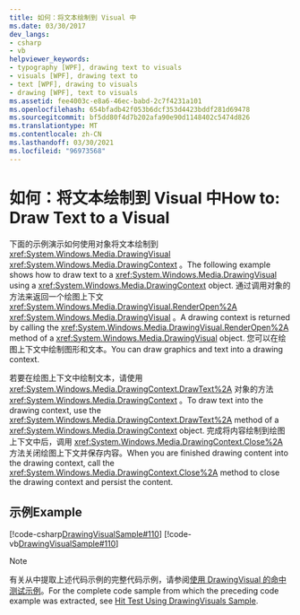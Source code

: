 ```yaml
---
title: 如何：将文本绘制到 Visual 中
ms.date: 03/30/2017
dev_langs:
- csharp
- vb
helpviewer_keywords:
- typography [WPF], drawing text to visuals
- visuals [WPF], drawing text to
- text [WPF], drawing to visuals
- drawing [WPF], text to visuals
ms.assetid: fee4003c-e8a6-46ec-babd-2c7f4231a101
ms.openlocfilehash: 654bfadb42f053b6dcf353d4423bddf281d69478
ms.sourcegitcommit: bf5dd80f4d7b202afa90e90d1148402c5474d826
ms.translationtype: MT
ms.contentlocale: zh-CN
ms.lasthandoff: 03/30/2021
ms.locfileid: "96973568"
---
```

# <a name="how-to-draw-text-to-a-visual"></a><span data-ttu-id="631ad-102">如何：将文本绘制到 Visual 中</span><span class="sxs-lookup"><span data-stu-id="631ad-102">How to: Draw Text to a Visual</span></span>
<span data-ttu-id="631ad-103">下面的示例演示如何使用对象将文本绘制到 <xref:System.Windows.Media.DrawingVisual> <xref:System.Windows.Media.DrawingContext> 。</span><span class="sxs-lookup"><span data-stu-id="631ad-103">The following example shows how to draw text to a <xref:System.Windows.Media.DrawingVisual> using a <xref:System.Windows.Media.DrawingContext> object.</span></span> <span data-ttu-id="631ad-104">通过调用对象的方法来返回一个绘图上下文 <xref:System.Windows.Media.DrawingVisual.RenderOpen%2A> <xref:System.Windows.Media.DrawingVisual> 。</span><span class="sxs-lookup"><span data-stu-id="631ad-104">A drawing context is returned by calling the <xref:System.Windows.Media.DrawingVisual.RenderOpen%2A> method of a <xref:System.Windows.Media.DrawingVisual> object.</span></span> <span data-ttu-id="631ad-105">您可以在绘图上下文中绘制图形和文本。</span><span class="sxs-lookup"><span data-stu-id="631ad-105">You can draw graphics and text into a drawing context.</span></span>  
  
 <span data-ttu-id="631ad-106">若要在绘图上下文中绘制文本，请使用 <xref:System.Windows.Media.DrawingContext.DrawText%2A> 对象的方法 <xref:System.Windows.Media.DrawingContext> 。</span><span class="sxs-lookup"><span data-stu-id="631ad-106">To draw text into the drawing context, use the <xref:System.Windows.Media.DrawingContext.DrawText%2A> method of a <xref:System.Windows.Media.DrawingContext> object.</span></span> <span data-ttu-id="631ad-107">完成将内容绘制到绘图上下文中后，调用 <xref:System.Windows.Media.DrawingContext.Close%2A> 方法关闭绘图上下文并保存内容。</span><span class="sxs-lookup"><span data-stu-id="631ad-107">When you are finished drawing content into the drawing context, call the <xref:System.Windows.Media.DrawingContext.Close%2A> method to close the drawing context and persist the content.</span></span>  
  
## <a name="example"></a><span data-ttu-id="631ad-108">示例</span><span class="sxs-lookup"><span data-stu-id="631ad-108">Example</span></span>  
 [!code-csharp[DrawingVisualSample#110](~/samples/snippets/csharp/VS_Snippets_Wpf/DrawingVisualSample/CSharp/Window1.xaml.cs#110)]
 [!code-vb[DrawingVisualSample#110](~/samples/snippets/visualbasic/VS_Snippets_Wpf/DrawingVisualSample/visualbasic/window1.xaml.vb#110)]  
  
> [!NOTE]
> <span data-ttu-id="631ad-109">有关从中提取上述代码示例的完整代码示例，请参阅[使用 DrawingVisual 的命中测试示例](https://github.com/Microsoft/WPF-Samples/tree/master/Visual%20Layer/DrawingVisual)。</span><span class="sxs-lookup"><span data-stu-id="631ad-109">For the complete code sample from which the preceding code example was extracted, see [Hit Test Using DrawingVisuals Sample](https://github.com/Microsoft/WPF-Samples/tree/master/Visual%20Layer/DrawingVisual).</span></span>

